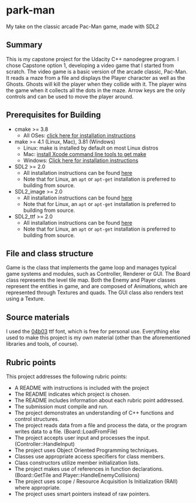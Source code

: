 # park-man
My take on the classic arcade Pac-Man game, made with SDL2

## Summary
This is my capstone project for the Udacity C++ nanodegree program.
I chose Capstone option 1, developing a video game that I started from scratch.
The video game is a basic version of the arcade classic, Pac-Man.
It reads a maze from a file and displays the Player character as well as the Ghosts.
Ghosts will kill the player when they collide with it.
The player wins the game when it collects all the dots in the maze.
Arrow keys are the only controls and can be used to move the player around.

## Prerequisites for Building
* cmake >= 3.8
  * All OSes: [click here for installation instructions](https://cmake.org/install/)
* make >= 4.1 (Linux, Mac), 3.81 (Windows)
  * Linux: make is installed by default on most Linux distros
  * Mac: [install Xcode command line tools to get make](https://developer.apple.com/xcode/features/)
  * Windows: [Click here for installation instructions](http://gnuwin32.sourceforge.net/packages/make.htm)
* SDL2 >= 2.0
  * All installation instructions can be found [here](https://wiki.libsdl.org/Installation)
  * Note that for Linux, an `apt` or `apt-get` installation is preferred to building from source.
* SDL2_image >= 2.0
  * All installation instructions can be found [here](https://www.libsdl.org/projects/SDL_image/)
  * Note that for Linux, an `apt` or `apt-get` installation is preferred to building from source.
* SDL2_ttf >= 2.0
  * All installation instructions can be found [here](https://www.libsdl.org/projects/SDL_ttf/)
  * Note that for Linux, an `apt` or `apt-get` installation is preferred to building from source.

## File and class structure
Game is the class that implements the game loop and manages typical game systems and modules, such as Controller, Renderer or GUI.
The Board class represents the level tile map. Both the Enemy and Player classes represent the entities in game, and are composed of Animations, which are represented through Textures and quads.
The GUI class also renders text using a Texture.

## Source materials
I used the [04b03](https://www.whatfontis.com/04b03.font) ttf font, which is free for personal use.
Everything else used to make this project is my own material (other than the aforementioned libraries and tools, of course).

## Rubric points
This project addresses the following rubric points:
* A README with instructions is included with the project
* The README indicates which project is chosen.
* The README includes information about each rubric point addressed.
* The submission must compile and run.
* The project demonstrates an understanding of C++ functions and control structures.
* The project reads data from a file and process the data, or the program writes data to a file. (Board::LoadFromFile)
* The project accepts user input and processes the input. (Controller::HandleInput)
* The project uses Object Oriented Programming techniques.
* Classes use appropriate access specifiers for class members.
* Class constructors utilize member initialization lists.
* The project makes use of references in function declarations. (Board::GetTile and Player::HandleEnemyCollisions)
* The project uses scope / Resource Acquisition Is Initialization (RAII) where appropriate.
* The project uses smart pointers instead of raw pointers.